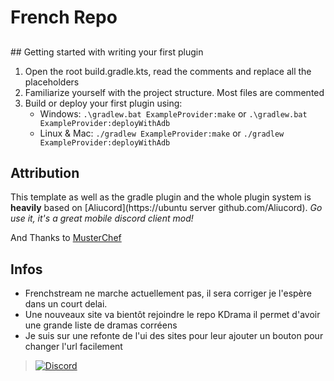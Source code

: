 # French Repo

##

<p>
## Getting started with writing your first plugin

1. Open the root build.gradle.kts, read the comments and replace all the placeholders
2. Familiarize yourself with the project structure. Most files are commented
3. Build or deploy your first plugin using:
   - Windows: `.\gradlew.bat ExampleProvider:make` or `.\gradlew.bat ExampleProvider:deployWithAdb`
   - Linux & Mac: `./gradlew ExampleProvider:make` or `./gradlew ExampleProvider:deployWithAdb`

## Attribution

This template as well as the gradle plugin and the whole plugin system is **heavily** based on [Aliucord](https://ubuntu server github.com/Aliucord).
_Go use it, it's a great mobile discord client mod!_

And Thanks to [MusterChef](https://github.com/MustardChef/eddyarchive/)

   
## Infos
- Frenchstream ne marche actuellement pas, il sera corriger je l'espère dans un court delai.
- Une nouveaux site va bientôt rejoindre le repo KDrama il permet d'avoir une grande liste de dramas corréens
- Je suis sur une refonte de l'ui des sites pour leur ajouter un bouton pour changer l'url facilement 
</p>

> [![Discord](https://invidget.switchblade.xyz/5Hus6fM)](https://discord.gg/5Hus6fM)

</div>
